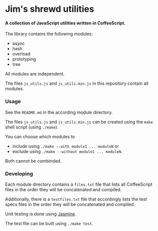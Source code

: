 # Jim's shrewd utilities

#### A collection of JavaScript utilities written in CoffeeScript.


The library contains the following modules:

- async
- hash
- overload
- prototyping
- tree

All modules are independent.

The files `js_utils.js` and `js_utils.min.js` in this repository contain all modules.

### Usage

See the `README.md` in the according module directory.

The files `js_utils.js` and `js_utils.min.js` can be created using the `make` shell script (using `./make`).

You can choose which modules to

- include using `./make --with module1 ... moduleN` or
- exclude using `./make --without module1 ... moduleN`.

Both cannot be combinded.


### Developing

Each module directory contains a `files.txt` file that lists all CoffeeScript files in the order they will be concatenated and compiled.

Additionally, there is a `testfiles.txt` file that accordingly lists the test specs files in the order they will be concatenated and compiled.

Unit testing is done using [Jasmine](https://jasmine.github.io/).

The test file can be built using `./make test`.